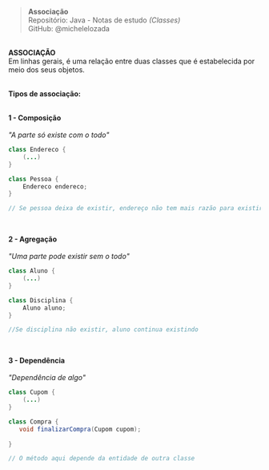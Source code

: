 > **Associação**     
> Repositório: Java - Notas de estudo *(Classes)*    
> GitHub: @michelelozada
&nbsp;
     
&nbsp;  
**ASSOCIAÇÃO** 
&nbsp;    
Em linhas gerais, é uma relação entre duas classes que é estabelecida por meio dos seus objetos.
&nbsp;
     
&nbsp;  
**Tipos de associação:**  
&nbsp;
    
**1 - Composição**   
&nbsp;    
*"A parte só existe com o todo"*
```java 
class Endereco {
	(...)
}
```
```java 
class Pessoa {
	Endereco endereco;	
}

// Se pessoa deixa de existir, endereço não tem mais razão para existir
```
&nbsp;
     
**2 - Agregação**  
&nbsp;    
*"Uma parte pode existir sem o todo"*
```java 
class Aluno {
	(...)	
}
````
```java 
class Disciplina {
	Aluno aluno;	
}

//Se disciplina não existir, aluno continua existindo
````
&nbsp;
     
**3 - Dependência**    
&nbsp;    
*"Dependência de algo"*
```java 
class Cupom {
	(...)	
}
````
 ```java 
class Compra {
	void finalizarCompra(Cupom cupom);
	
}

// O método aqui depende da entidade de outra classe
````